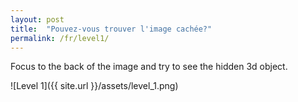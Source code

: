 ```yaml
---
layout: post
title:  "Pouvez-vous trouver l'image cachée?"
permalink: /fr/level1/
---
```

Focus to the back of the image and try to see the hidden 3d object.

![Level 1]({{ site.url }}/assets/level_1.png)